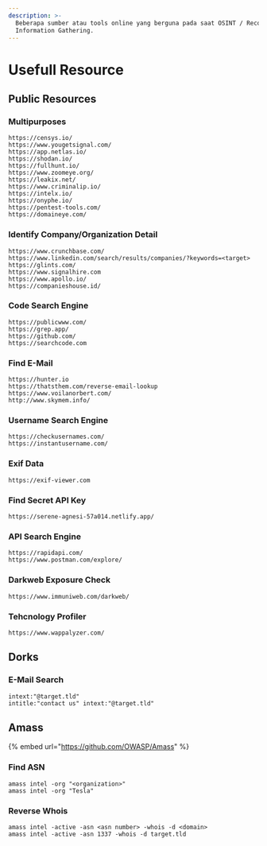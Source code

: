 ```yaml
---
description: >-
  Beberapa sumber atau tools online yang berguna pada saat OSINT / Recon /
  Information Gathering.
---
```


# Usefull Resource

## Public Resources

### Multipurposes

```
https://censys.io/
https://www.yougetsignal.com/
https://app.netlas.io/
https://shodan.io/
https://fullhunt.io/
https://www.zoomeye.org/
https://leakix.net/
https://www.criminalip.io/
https://intelx.io/
https://onyphe.io/
https://pentest-tools.com/
https://domaineye.com/
```

### Identify Company/Organization Detail

```
https://www.crunchbase.com/
https://www.linkedin.com/search/results/companies/?keywords=<target>
https://glints.com/
https://www.signalhire.com
https://www.apollo.io/
https://companieshouse.id/
```

### Code Search Engine

```
https://publicwww.com/
https://grep.app/
https://github.com/
https://searchcode.com
```

### Find E-Mail

```
https://hunter.io
https://thatsthem.com/reverse-email-lookup
https://www.voilanorbert.com/
http://www.skymem.info/
```

### Username Search Engine

```
https://checkusernames.com/
https://instantusername.com/
```

### Exif Data

```
https://exif-viewer.com
```

### Find Secret API Key

```
https://serene-agnesi-57a014.netlify.app/
```

### API Search Engine

```
https://rapidapi.com/
https://www.postman.com/explore/
```

### Darkweb Exposure Check

```
https://www.immuniweb.com/darkweb/
```

### Tehcnology Profiler

```
https://www.wappalyzer.com/
```

## Dorks

### E-Mail Search&#x20;

```
intext:"@target.tld" 
intitle:"contact us" intext:"@target.tld"
```

## Amass

{% embed url="https://github.com/OWASP/Amass" %}

### Find ASN

```
amass intel -org "<organization>"
amass intel -org "Tesla"
```

### Reverse Whois

```
amass intel -active -asn <asn number> -whois -d <domain>
amass intel -active -asn 1337 -whois -d target.tld
```
